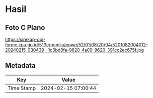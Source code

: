 # Hasil

## Foto C Plano

https://sirekap-obj-formc.kpu.go.id/513e/pemilu/ppwp/52/01/08/20/04/5201082004012-20240215-030439--1c3bd8fa-9620-4a09-9620-391cc2ec675f.jpg


## Metadata

| Key        | Value               |
| ---------- | ------------------- |
| Time Stamp | 2024-02-15 07:00:44 |



